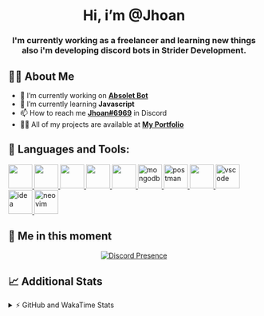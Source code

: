 <h1 align="center">Hi, i’m @Jhoan</h1>
<h3 align="center">I'm currently working as a freelancer and learning new things also i'm developing discord bots in Strider Development.</h3>

## 🙋‍♂️ About Me

- 🔭 I’m currently working on **[Absolet Bot](https://strider.cloud)**
- 🌱 I’m currently learning **Javascript**
- 📫 How to reach me **[Jhoan#6969](https://jhoan.monster/)** in Discord
- 👨‍💻 All of my projects are available at **[My Portfolio](https://jhoan.monster)**

## 🚀 Languages and Tools:
<p align="left"> 
    <a href="https://developer.mozilla.org/en-US/docs/Web/JavaScript" target="_blank"> <img src="https://img.icons8.com/color/48/000000/javascript.png" width="48" height="48"/> </a> 
    <a href="https://www.w3.org/html/" target="_blank"> <img src="https://img.icons8.com/color/48/000000/html-5.png" width="48" height="48"/> </a> 
    <a href="https://www.w3schools.com/css/" target="_blank"> <img src="https://img.icons8.com/color/48/000000/css3.png" width="48" height="48"/> </a> 
    <a href="https://getbootstrap.com" target="_blank"> <img src="https://img.icons8.com/color/48/000000/bootstrap.png" width="48" height="48"/> </a> 
    <a href="https://nodejs.org" target="_blank"> <img src="https://i.imgur.com/XX8lvL7.png" width="48" height="48"/> </a> 
    <a href="https://www.mongodb.com/" target="_blank"> <img src="https://i.imgur.com/nRtS3AN.png" alt="mongodb" width="48" height="48"/> </a> 
    <a href="https://postman.com" target="_blank"> <img src="https://www.vectorlogo.zone/logos/getpostman/getpostman-icon.svg" alt="postman" width="48" height="48"/> </a>   
    <a href="https://git-scm.com/" target="_blank"> <img src="https://img.icons8.com/color/48/000000/git.png" width="48" height="48"/> </a> 
    <a href="https://code.visualstudio.com" target="_blank" > <img src="https://upload.wikimedia.org/wikipedia/commons/thumb/9/9a/Visual_Studio_Code_1.35_icon.svg/2048px-Visual_Studio_Code_1.35_icon.svg.png" alt="vscode" width="48" height="48"> </a>
    <a href="https://www.jetbrains.com/es-es/idea/" target="_blank" > <img src="https://resources.jetbrains.com/storage/products/intellij-idea/img/meta/intellij-idea_logo_300x300.png" alt="idea" width="48" height="48"> </a>
    <a href="https://neovim.io" target="_blank"> <img src="https://icons.iconarchive.com/icons/papirus-team/papirus-apps/512/nvim-icon.png" alt="neovim" width="48" height="48"/> </a>
</p>
  
## 👤 Me in this moment
<p align="center">
    <a href="https://discord.com/users/852617426591154177" target="_blank" rel="nofollow">
        <img src="https://lanyard-profile-readme.vercel.app/api/852617426591154177?idleMessage=Probably%20coding%20Absolet..." alt="Discord Presence" align="center">
    </a>
</p>

## 📈 Additional Stats
<details>
    <summary>⚡ GitHub and WakaTime Stats</summary>
    <br/>

<!--START_SECTION:waka-->
![Code Time](http://img.shields.io/badge/Code%20Time-314%20hrs%2035%20mins-blue)

**🐱 My GitHub Data** 

> 🏆 720 Contributions in the Year 2022
 > 
> 📦 54.5 kB Used in GitHub's Storage 
 > 
> 💼 Opted to Hire
 > 
> 📜 4 Public Repositories 
 > 
> 🔑 26 Private Repositories  
 > 
**I'm an Early 🐤** 

```text
🌞 Morning    51 commits     ██░░░░░░░░░░░░░░░░░░░░░░░   7.93% 
🌆 Daytime    286 commits    ███████████░░░░░░░░░░░░░░   44.48% 
🌃 Evening    275 commits    ██████████░░░░░░░░░░░░░░░   42.77% 
🌙 Night      31 commits     █░░░░░░░░░░░░░░░░░░░░░░░░   4.82%

```
📅 **I'm Most Productive on Wednesday** 

```text
Monday       103 commits    ████░░░░░░░░░░░░░░░░░░░░░   16.02% 
Tuesday      91 commits     ███░░░░░░░░░░░░░░░░░░░░░░   14.15% 
Wednesday    119 commits    ████░░░░░░░░░░░░░░░░░░░░░   18.51% 
Thursday     67 commits     ██░░░░░░░░░░░░░░░░░░░░░░░   10.42% 
Friday       66 commits     ██░░░░░░░░░░░░░░░░░░░░░░░   10.26% 
Saturday     113 commits    ████░░░░░░░░░░░░░░░░░░░░░   17.57% 
Sunday       84 commits     ███░░░░░░░░░░░░░░░░░░░░░░   13.06%

```


📊 **This Week I Spent My Time On** 

```text
⌚︎ Time Zone: America/Bogota

💬 Programming Languages: 
JavaScript               27 hrs 9 mins       ██████████████████████░░░   88.46% 
YAML                     1 hr 49 mins        █░░░░░░░░░░░░░░░░░░░░░░░░   5.93% 
JSON                     54 mins             ░░░░░░░░░░░░░░░░░░░░░░░░░   2.96% 
Python                   25 mins             ░░░░░░░░░░░░░░░░░░░░░░░░░   1.37% 
EJS                      9 mins              ░░░░░░░░░░░░░░░░░░░░░░░░░   0.53%

🔥 Editors: 
VS Code                  30 hrs 41 mins      █████████████████████████   99.96% 
Neovim                   0 secs              ░░░░░░░░░░░░░░░░░░░░░░░░░   0.04%

🐱‍💻 Projects: 
Absolet-Bot              17 hrs 49 mins      ██████████████░░░░░░░░░░░   58.02% 
fancy                    10 hrs 11 mins      ████████░░░░░░░░░░░░░░░░░   33.21% 
Strider-System           1 hr 23 mins        █░░░░░░░░░░░░░░░░░░░░░░░░   4.52% 
ponzi-system             25 mins             ░░░░░░░░░░░░░░░░░░░░░░░░░   1.38% 
linz-egg                 22 mins             ░░░░░░░░░░░░░░░░░░░░░░░░░   1.23%

💻 Operating System: 
Linux                    30 hrs 42 mins      █████████████████████████   100.0%

```

**I Mostly Code in JavaScript** 

```text
JavaScript               15 repos            █████████████████░░░░░░░░   68.18% 
Java                     2 repos             ██░░░░░░░░░░░░░░░░░░░░░░░   9.09% 
SCSS                     2 repos             ██░░░░░░░░░░░░░░░░░░░░░░░   9.09% 
TypeScript               1 repo              █░░░░░░░░░░░░░░░░░░░░░░░░   4.55% 
Shell                    1 repo              █░░░░░░░░░░░░░░░░░░░░░░░░   4.55%

```



 Last Updated on 19/07/2022 08:17:06 UTC
<!--END_SECTION:waka-->
</details>
